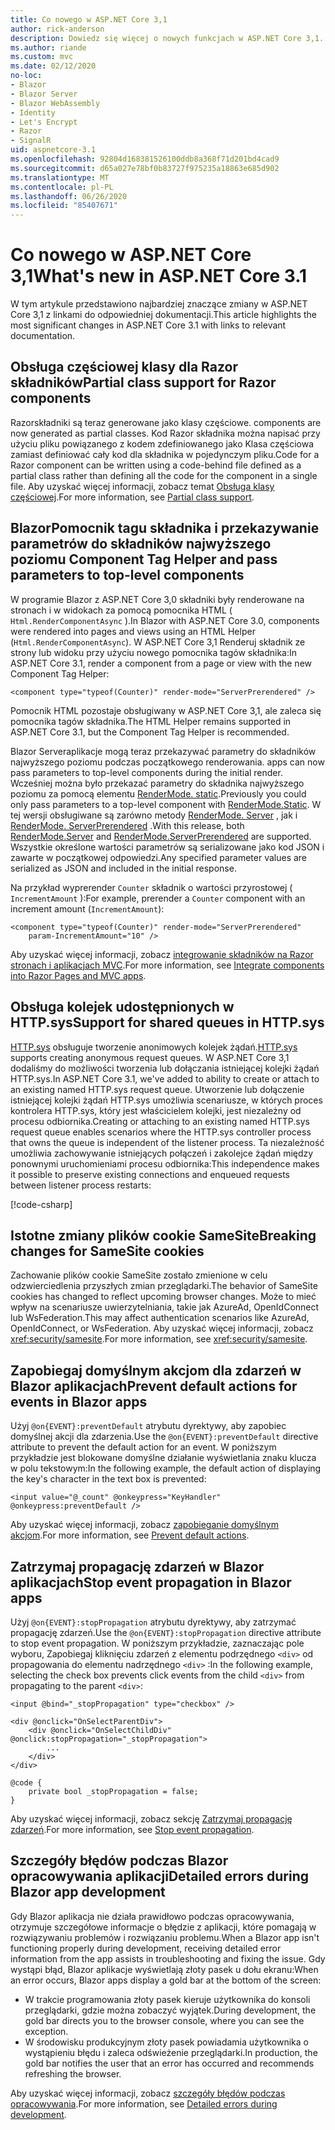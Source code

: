 ```yaml
---
title: Co nowego w ASP.NET Core 3,1
author: rick-anderson
description: Dowiedz się więcej o nowych funkcjach w ASP.NET Core 3,1.
ms.author: riande
ms.custom: mvc
ms.date: 02/12/2020
no-loc:
- Blazor
- Blazor Server
- Blazor WebAssembly
- Identity
- Let's Encrypt
- Razor
- SignalR
uid: aspnetcore-3.1
ms.openlocfilehash: 92804d168381526100ddb8a368f71d201bd4cad9
ms.sourcegitcommit: d65a027e78bf0b83727f975235a18863e685d902
ms.translationtype: MT
ms.contentlocale: pl-PL
ms.lasthandoff: 06/26/2020
ms.locfileid: "85407671"
---
```

# <a name="whats-new-in-aspnet-core-31"></a><span data-ttu-id="10071-103">Co nowego w ASP.NET Core 3,1</span><span class="sxs-lookup"><span data-stu-id="10071-103">What's new in ASP.NET Core 3.1</span></span>

<span data-ttu-id="10071-104">W tym artykule przedstawiono najbardziej znaczące zmiany w ASP.NET Core 3,1 z linkami do odpowiedniej dokumentacji.</span><span class="sxs-lookup"><span data-stu-id="10071-104">This article highlights the most significant changes in ASP.NET Core 3.1 with links to relevant documentation.</span></span>

## <a name="partial-class-support-for-razor-components"></a><span data-ttu-id="10071-105">Obsługa częściowej klasy dla Razor składników</span><span class="sxs-lookup"><span data-stu-id="10071-105">Partial class support for Razor components</span></span>

Razor<span data-ttu-id="10071-106">składniki są teraz generowane jako klasy częściowe.</span><span class="sxs-lookup"><span data-stu-id="10071-106"> components are now generated as partial classes.</span></span> <span data-ttu-id="10071-107">Kod Razor składnika można napisać przy użyciu pliku powiązanego z kodem zdefiniowanego jako Klasa częściowa zamiast definiować cały kod dla składnika w pojedynczym pliku.</span><span class="sxs-lookup"><span data-stu-id="10071-107">Code for a Razor component can be written using a code-behind file defined as a partial class rather than defining all the code for the component in a single file.</span></span> <span data-ttu-id="10071-108">Aby uzyskać więcej informacji, zobacz temat [Obsługa klasy częściowej](xref:blazor/components/index#partial-class-support).</span><span class="sxs-lookup"><span data-stu-id="10071-108">For more information, see [Partial class support](xref:blazor/components/index#partial-class-support).</span></span>

## <a name="blazor-component-tag-helper-and-pass-parameters-to-top-level-components"></a>Blazor<span data-ttu-id="10071-109">Pomocnik tagu składnika i przekazywanie parametrów do składników najwyższego poziomu</span><span class="sxs-lookup"><span data-stu-id="10071-109"> Component Tag Helper and pass parameters to top-level components</span></span>

<span data-ttu-id="10071-110">W programie Blazor z ASP.NET Core 3,0 składniki były renderowane na stronach i w widokach za pomocą pomocnika HTML ( `Html.RenderComponentAsync` ).</span><span class="sxs-lookup"><span data-stu-id="10071-110">In Blazor with ASP.NET Core 3.0, components were rendered into pages and views using an HTML Helper (`Html.RenderComponentAsync`).</span></span> <span data-ttu-id="10071-111">W ASP.NET Core 3,1 Renderuj składnik ze strony lub widoku przy użyciu nowego pomocnika tagów składnika:</span><span class="sxs-lookup"><span data-stu-id="10071-111">In ASP.NET Core 3.1, render a component from a page or view with the new Component Tag Helper:</span></span>

```cshtml
<component type="typeof(Counter)" render-mode="ServerPrerendered" />
```

<span data-ttu-id="10071-112">Pomocnik HTML pozostaje obsługiwany w ASP.NET Core 3,1, ale zaleca się pomocnika tagów składnika.</span><span class="sxs-lookup"><span data-stu-id="10071-112">The HTML Helper remains supported in ASP.NET Core 3.1, but the Component Tag Helper is recommended.</span></span>

Blazor Server<span data-ttu-id="10071-113">aplikacje mogą teraz przekazywać parametry do składników najwyższego poziomu podczas początkowego renderowania.</span><span class="sxs-lookup"><span data-stu-id="10071-113"> apps can now pass parameters to top-level components during the initial render.</span></span> <span data-ttu-id="10071-114">Wcześniej można było przekazać parametry do składnika najwyższego poziomu za pomocą elementu [RenderMode. static](xref:Microsoft.AspNetCore.Mvc.Rendering.RenderMode.Static).</span><span class="sxs-lookup"><span data-stu-id="10071-114">Previously you could only pass parameters to a top-level component with [RenderMode.Static](xref:Microsoft.AspNetCore.Mvc.Rendering.RenderMode.Static).</span></span> <span data-ttu-id="10071-115">W tej wersji obsługiwane są zarówno metody [RenderMode. Server](xref:Microsoft.AspNetCore.Mvc.Rendering.RenderMode.Server) , jak i [RenderMode. ServerPrerendered](xref:Microsoft.AspNetCore.Mvc.Rendering.RenderMode.ServerPrerendered) .</span><span class="sxs-lookup"><span data-stu-id="10071-115">With this release, both [RenderMode.Server](xref:Microsoft.AspNetCore.Mvc.Rendering.RenderMode.Server) and [RenderMode.ServerPrerendered](xref:Microsoft.AspNetCore.Mvc.Rendering.RenderMode.ServerPrerendered) are supported.</span></span> <span data-ttu-id="10071-116">Wszystkie określone wartości parametrów są serializowane jako kod JSON i zawarte w początkowej odpowiedzi.</span><span class="sxs-lookup"><span data-stu-id="10071-116">Any specified parameter values are serialized as JSON and included in the initial response.</span></span>

<span data-ttu-id="10071-117">Na przykład wyprerender `Counter` składnik o wartości przyrostowej ( `IncrementAmount` ):</span><span class="sxs-lookup"><span data-stu-id="10071-117">For example, prerender a `Counter` component with an increment amount (`IncrementAmount`):</span></span>

```cshtml
<component type="typeof(Counter)" render-mode="ServerPrerendered" 
    param-IncrementAmount="10" />
```

<span data-ttu-id="10071-118">Aby uzyskać więcej informacji, zobacz [integrowanie składników na Razor stronach i aplikacjach MVC](xref:blazor/components/integrate-components-into-razor-pages-and-mvc-apps).</span><span class="sxs-lookup"><span data-stu-id="10071-118">For more information, see [Integrate components into Razor Pages and MVC apps](xref:blazor/components/integrate-components-into-razor-pages-and-mvc-apps).</span></span>

## <a name="support-for-shared-queues-in-httpsys"></a><span data-ttu-id="10071-119">Obsługa kolejek udostępnionych w HTTP.sys</span><span class="sxs-lookup"><span data-stu-id="10071-119">Support for shared queues in HTTP.sys</span></span>

<span data-ttu-id="10071-120">[HTTP.sys](xref:fundamentals/servers/httpsys) obsługuje tworzenie anonimowych kolejek żądań.</span><span class="sxs-lookup"><span data-stu-id="10071-120">[HTTP.sys](xref:fundamentals/servers/httpsys) supports creating anonymous request queues.</span></span> <span data-ttu-id="10071-121">W ASP.NET Core 3,1 dodaliśmy do możliwości tworzenia lub dołączania istniejącej kolejki żądań HTTP.sys.</span><span class="sxs-lookup"><span data-stu-id="10071-121">In ASP.NET Core 3.1, we've added to ability to create or attach to an existing named HTTP.sys request queue.</span></span> <span data-ttu-id="10071-122">Utworzenie lub dołączenie istniejącej kolejki żądań HTTP.sys umożliwia scenariusze, w których proces kontrolera HTTP.sys, który jest właścicielem kolejki, jest niezależny od procesu odbiornika.</span><span class="sxs-lookup"><span data-stu-id="10071-122">Creating or attaching to an existing named HTTP.sys request queue enables scenarios where the HTTP.sys controller process that owns the queue is independent of the listener process.</span></span> <span data-ttu-id="10071-123">Ta niezależność umożliwia zachowywanie istniejących połączeń i zakolejce żądań między ponownymi uruchomieniami procesu odbiornika:</span><span class="sxs-lookup"><span data-stu-id="10071-123">This independence makes it possible to preserve existing connections and enqueued requests between listener process restarts:</span></span>

[!code-csharp[](sample/Program.cs?name=snippet)]

## <a name="breaking-changes-for-samesite-cookies"></a><span data-ttu-id="10071-124">Istotne zmiany plików cookie SameSite</span><span class="sxs-lookup"><span data-stu-id="10071-124">Breaking changes for SameSite cookies</span></span>

<span data-ttu-id="10071-125">Zachowanie plików cookie SameSite zostało zmienione w celu odzwierciedlenia przyszłych zmian przeglądarki.</span><span class="sxs-lookup"><span data-stu-id="10071-125">The behavior of SameSite cookies has changed to reflect upcoming browser changes.</span></span> <span data-ttu-id="10071-126">Może to mieć wpływ na scenariusze uwierzytelniania, takie jak AzureAd, OpenIdConnect lub WsFederation.</span><span class="sxs-lookup"><span data-stu-id="10071-126">This may affect authentication scenarios like AzureAd, OpenIdConnect, or WsFederation.</span></span> <span data-ttu-id="10071-127">Aby uzyskać więcej informacji, zobacz <xref:security/samesite>.</span><span class="sxs-lookup"><span data-stu-id="10071-127">For more information, see <xref:security/samesite>.</span></span>

## <a name="prevent-default-actions-for-events-in-blazor-apps"></a><span data-ttu-id="10071-128">Zapobiegaj domyślnym akcjom dla zdarzeń w Blazor aplikacjach</span><span class="sxs-lookup"><span data-stu-id="10071-128">Prevent default actions for events in Blazor apps</span></span>

<span data-ttu-id="10071-129">Użyj `@on{EVENT}:preventDefault` atrybutu dyrektywy, aby zapobiec domyślnej akcji dla zdarzenia.</span><span class="sxs-lookup"><span data-stu-id="10071-129">Use the `@on{EVENT}:preventDefault` directive attribute to prevent the default action for an event.</span></span> <span data-ttu-id="10071-130">W poniższym przykładzie jest blokowane domyślne działanie wyświetlania znaku klucza w polu tekstowym:</span><span class="sxs-lookup"><span data-stu-id="10071-130">In the following example, the default action of displaying the key's character in the text box is prevented:</span></span>

```razor
<input value="@_count" @onkeypress="KeyHandler" @onkeypress:preventDefault />
```

<span data-ttu-id="10071-131">Aby uzyskać więcej informacji, zobacz [zapobieganie domyślnym akcjom](xref:blazor/components/event-handling#prevent-default-actions).</span><span class="sxs-lookup"><span data-stu-id="10071-131">For more information, see [Prevent default actions](xref:blazor/components/event-handling#prevent-default-actions).</span></span>

## <a name="stop-event-propagation-in-blazor-apps"></a><span data-ttu-id="10071-132">Zatrzymaj propagację zdarzeń w Blazor aplikacjach</span><span class="sxs-lookup"><span data-stu-id="10071-132">Stop event propagation in Blazor apps</span></span>

<span data-ttu-id="10071-133">Użyj `@on{EVENT}:stopPropagation` atrybutu dyrektywy, aby zatrzymać propagację zdarzeń.</span><span class="sxs-lookup"><span data-stu-id="10071-133">Use the `@on{EVENT}:stopPropagation` directive attribute to stop event propagation.</span></span> <span data-ttu-id="10071-134">W poniższym przykładzie, zaznaczając pole wyboru, Zapobiegaj kliknięciu zdarzeń z elementu podrzędnego `<div>` od propagowania do elementu nadrzędnego `<div>` :</span><span class="sxs-lookup"><span data-stu-id="10071-134">In the following example, selecting the check box prevents click events from the child `<div>` from propagating to the parent `<div>`:</span></span>

```razor
<input @bind="_stopPropagation" type="checkbox" />

<div @onclick="OnSelectParentDiv">
    <div @onclick="OnSelectChildDiv" @onclick:stopPropagation="_stopPropagation">
        ...
    </div>
</div>

@code {
    private bool _stopPropagation = false;
}
```

<span data-ttu-id="10071-135">Aby uzyskać więcej informacji, zobacz sekcję [Zatrzymaj propagację zdarzeń](xref:blazor/components/event-handling#stop-event-propagation).</span><span class="sxs-lookup"><span data-stu-id="10071-135">For more information, see [Stop event propagation](xref:blazor/components/event-handling#stop-event-propagation).</span></span>

## <a name="detailed-errors-during-blazor-app-development"></a><span data-ttu-id="10071-136">Szczegóły błędów podczas Blazor opracowywania aplikacji</span><span class="sxs-lookup"><span data-stu-id="10071-136">Detailed errors during Blazor app development</span></span>

<span data-ttu-id="10071-137">Gdy Blazor aplikacja nie działa prawidłowo podczas opracowywania, otrzymuje szczegółowe informacje o błędzie z aplikacji, które pomagają w rozwiązywaniu problemów i rozwiązaniu problemu.</span><span class="sxs-lookup"><span data-stu-id="10071-137">When a Blazor app isn't functioning properly during development, receiving detailed error information from the app assists in troubleshooting and fixing the issue.</span></span> <span data-ttu-id="10071-138">Gdy wystąpi błąd, Blazor aplikacje wyświetlają złoty pasek u dołu ekranu:</span><span class="sxs-lookup"><span data-stu-id="10071-138">When an error occurs, Blazor apps display a gold bar at the bottom of the screen:</span></span>

* <span data-ttu-id="10071-139">W trakcie programowania złoty pasek kieruje użytkownika do konsoli przeglądarki, gdzie można zobaczyć wyjątek.</span><span class="sxs-lookup"><span data-stu-id="10071-139">During development, the gold bar directs you to the browser console, where you can see the exception.</span></span>
* <span data-ttu-id="10071-140">W środowisku produkcyjnym złoty pasek powiadamia użytkownika o wystąpieniu błędu i zaleca odświeżenie przeglądarki.</span><span class="sxs-lookup"><span data-stu-id="10071-140">In production, the gold bar notifies the user that an error has occurred and recommends refreshing the browser.</span></span>

<span data-ttu-id="10071-141">Aby uzyskać więcej informacji, zobacz [szczegóły błędów podczas opracowywania](xref:blazor/fundamentals/handle-errors#detailed-errors-during-development).</span><span class="sxs-lookup"><span data-stu-id="10071-141">For more information, see [Detailed errors during development](xref:blazor/fundamentals/handle-errors#detailed-errors-during-development).</span></span>
